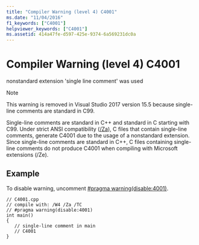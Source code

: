 ```yaml
---
title: "Compiler Warning (level 4) C4001"
ms.date: "11/04/2016"
f1_keywords: ["C4001"]
helpviewer_keywords: ["C4001"]
ms.assetid: 414a47fe-d597-425e-9374-6a569231dc0a
---
```

# Compiler Warning (level 4) C4001

nonstandard extension 'single line comment' was used

> [!NOTE]
> This warning is removed in Visual Studio 2017 version 15.5 because single-line comments are standard in C99.

Single-line comments are standard in C++ and standard in C starting with C99.
Under strict ANSI compatibility ([/Za](../../build/reference/za-ze-disable-language-extensions.md)), C files that contain single-line comments, generate C4001 due to the usage of a nonstandard extension. Since single-line comments are standard in C++, C files containing single-line comments do not produce C4001 when compiling with Microsoft extensions (/Ze).

## Example

To disable warning, uncomment [#pragma warning(disable:4001)](../../preprocessor/warning.md).

```
// C4001.cpp
// compile with: /W4 /Za /TC
// #pragma warning(disable:4001)
int main()
{
   // single-line comment in main
   // C4001
}
```